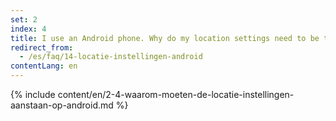 ```yaml
---
set: 2
index: 4
title: I use an Android phone. Why do my location settings need to be turned on?
redirect_from: 
  - /es/faq/14-locatie-instellingen-android
contentLang: en
---
```

{% include content/en/2-4-waarom-moeten-de-locatie-instellingen-aanstaan-op-android.md %}
